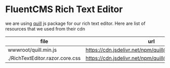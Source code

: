 # FluentCMS Rich Text Editor
we are using [quill](https://www.npmjs.com/package/quill) js package for our rich text editor.
Here are list of resources that we used from their cdn


| file | url |
| --- | --- |
| wwwroot/quill.min.js | https://cdn.jsdelivr.net/npm/quill@2/dist/quill.js |
| ./RichTextEditor.razor.core.css | https://cdn.jsdelivr.net/npm/quill@2/dist/quill.snow.css |

